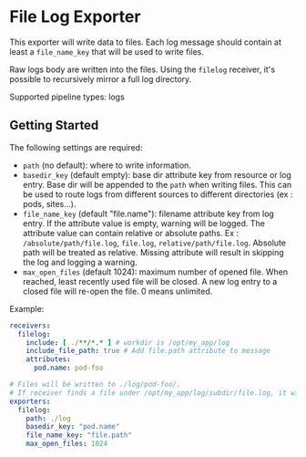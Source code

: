 # File Log Exporter

This exporter will write data to files. Each log message should contain at least a `file_name_key` 
that will be used to write files.

Raw logs body are written into the files.
Using the `filelog` receiver, it's possible to recursively mirror a full log directory. 

Supported pipeline types: logs

## Getting Started

The following settings are required:

- `path` (no default): where to write information.
- `basedir_key` (default empty): base dir attribute key from resource or log entry. Base dir will be appended to the `path` when writing files. This can be used to route logs from different sources to different directories (ex : pods, sites...).
- `file_name_key` (default "file.name"): filename attribute key from log entry. If the attribute value is empty, warning will be logged. The attribute value can contain relative or absolute paths. Ex : `/absolute/path/file.log`, `file.log`, `relative/path/file.log`. Absolute path will be treated as relative. Missing attribute will result in skipping the log and logging a warning.
- `max_open_files` (default 1024): maximum number of opened file. When reached, least recently used file will be closed. A new log entry to a closed file will re-open the file. 0 means unlimited.

Example:

```yaml
receivers:
  filelog:
    include: [ ./**/*.* ] # workdir is /opt/my_app/log
    include_file_path: true # Add file.path attribute to message
    attributes:
      pod.name: pod-foo

# Files will be written to ./log/pod-foo/.
# If receiver finds a file under /opt/my_app/log/subdir/file.log, it will be written as ./log/pod-foo/subdir/file.log
exporters:
  filelog:
    path: ./log
    basedir_key: "pod.name"
    file_name_key: "file.path"
    max_open_files: 1024
```

